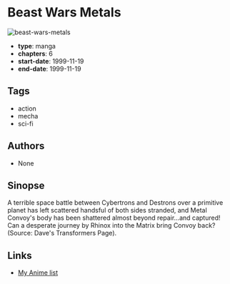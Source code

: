 # Beast Wars Metals

![beast-wars-metals](https://cdn.myanimelist.net/images/manga/3/35696.jpg)

-   **type**: manga
-   **chapters**: 6
-   **start-date**: 1999-11-19
-   **end-date**: 1999-11-19

## Tags

-   action
-   mecha
-   sci-fi

## Authors

-   None

## Sinopse

A terrible space battle between Cybertrons and Destrons over a primitive planet has left scattered handsful of both sides stranded, and Metal Convoy's body has been shattered almost beyond repair...and captured! Can a desperate journey by Rhinox into the Matrix bring Convoy back?
(Source: Dave's Transformers Page).

## Links

-   [My Anime list](https://myanimelist.net/manga/21999/Beast_Wars_Metals)
